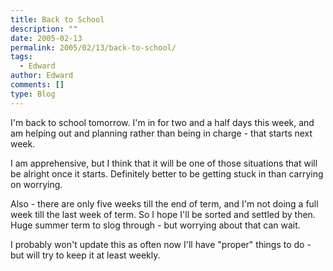 ```yaml
---
title: Back to School
description: ""
date: 2005-02-13
permalink: 2005/02/13/back-to-school/
tags:
  - Edward
author: Edward
comments: []
type: Blog
---
```


I\'m back to school tomorrow. I\'m in for two and a half days this week,
and am helping out and planning rather than being in charge - that
starts next week.

I am apprehensive, but I think that it will be one of those situations
that will be alright once it starts. Definitely better to be getting
stuck in than carrying on worrying.

Also - there are only five weeks till the end of term, and I\'m not
doing a full week till the last week of term. So I hope I\'ll be sorted
and settled by then. Huge summer term to slog through - but worrying
about that can wait.

I probably won\'t update this as often now I\'ll have \"proper\" things
to do - but will try to keep it at least weekly.

